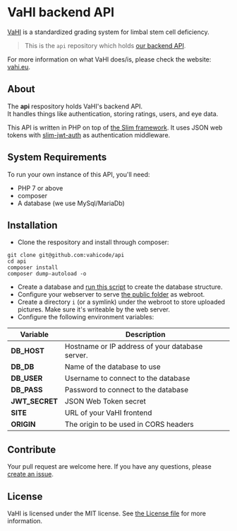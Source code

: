 # VaHI backend API

[VaHI](https://vahi.eu/) is a standardized grading system for limbal stem cell deficiency.

> This is the `api` repository which holds [our backend API](https://api.vahi.eu/).

For more information on what VaHI does/is, please check the website: [vahi.eu](https://vahi.eu/).

## About

The **api** respository holds VaHI's backend API.  
It handles things like authentication, storing ratings, users, and eye data.

This API is written in PHP on top of [the Slim framework](https://www.slimframework.com/). 
It uses JSON web tokens with [slim-jwt-auth](https://github.com/tuupola/slim-jwt-auth) as authentication middleware.

## System Requirements
To run your own instance of this API, you'll need:

 - PHP 7 or above
 - composer
 - A database (we use MySql/MariaDb)

## Installation

 - Clone the respository and install through composer:

```
git clone git@github.com:vahicode/api
cd api
composer install
composer dump-autoload -o
```

 - Create a database and [run this script](https://github.com/vahicode/api/blob/master/scripts/sql/structure.sql) to create the database structure.
 - Configure your webserver to serve [the public folder](https://github.com/vahicode/api/tree/master/public) as webroot.
 - Create a directory `i` (or a symlink) under the webroot to store uploaded pictures. Make sure it's writeable by the web server.
 - Configure the following environment variables:
 
| Variable  | Description |
| ------------- | ------------- |
| **DB_HOST**    | Hostname or IP address of your database server. |
| **DB_DB**      | Name of the database to use                     |
| **DB_USER**    | Username to connect to the database             |
| **DB_PASS**    | Password to connect to the database             |
| **JWT_SECRET** | JSON Web Token secret                           |
| **SITE**       | URL of your VaHI frontend                       |
| **ORIGIN**     | The origin to be used in CORS headers           |

## Contribute

Your pull request are welcome here. If you have any questions, please [create an issue](https://github.com/vahicode/api/issues/new).

## License
VaHI is licensed under the MIT license. See [the License file](https://github.com/vahicode/api/blob/master/LICENSE) for more information.
